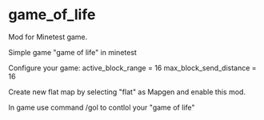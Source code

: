 game_of_life
===========

Mod for Minetest game.

Simple game "game of life" in minetest

Configure your game:
active_block_range = 16
max_block_send_distance = 16

Create new flat map by 
selecting "flat" as Mapgen and enable this mod.

In game use command
/gol
to contlol your "game of life"

